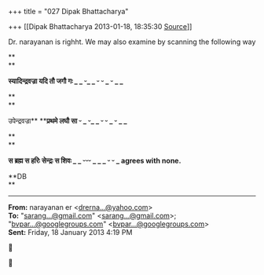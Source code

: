 +++
title = "027 Dipak Bhattacharya"

+++
[[Dipak Bhattacharya	2013-01-18, 18:35:30 [Source](https://groups.google.com/g/bvparishat/c/XyUQCHbdUY0)]]



Dr. narayanan is righht. We may also examine by scanning the following way  

**  
**

**स्यादिन्द्रवज्रा यदि तौ जगौ गः \_ \_ ᵕ\_ \_ ᵕ ᵕ \_ ᵕ \_ \_**

**  
**

उपेन्द्रवज्रा** ****प्रथमे लघौ सा  ᵕ \_ ᵕ\_ \_ ᵕ ᵕ \_ ᵕ \_ \_**

**  
**

**स ब्रह्म स हरिः सेन्द्रः स शिवः \_ \_ ᵕᵕᵕ \_ \_ \_ ᵕ ᵕ \_ agrees with none.**

**DB  
**



  

  

------------------------------------------------------------------------

**From:** narayanan er \<[drerna...@yahoo.com]()\>  
**To:** "[sarang...@gmail.com]()" \<[sarang...@gmail.com]()\>; "[bvpar...@googlegroups.com]()" \<[bvpar...@googlegroups.com]()\>  
**Sent:** Friday, 18 January 2013 4:19 PM





